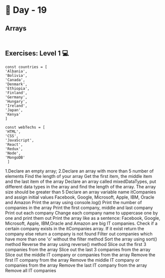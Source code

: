 # 🔖 Day - 19

##  Arrays<br><br>

## Exercises: Level 1 💻

    const countries = [
    'Albania',
    'Bolivia',
    'Canada',
    'Denmark',
    'Ethiopia',
    'Finland',
    'Germany',
    'Hungary',
    'Ireland',
    'Japan',
    'Kenya'
    ]

    const webTechs = [
    'HTML',
    'CSS',
    'JavaScript',
    'React',
    'Redux',
    'Node',
    'MongoDB'
     ]

  1.Declare an empty array;
  2.Declare an array with more than 5 number of elements
    Find the length of your array
    Get the first item, the middle item and the last item of the array
    Declare an array called mixedDataTypes, put different data types in the array and find the length of the array. The array size should be greater than 5
    Declare an array variable name itCompanies and assign initial values Facebook, Google, Microsoft, Apple, IBM, Oracle and Amazon
    Print the array using console.log()
    Print the number of companies in the array
    Print the first company, middle and last company
    Print out each company
    Change each company name to uppercase one by one and print them out
    Print the array like as a sentence: Facebook, Google, Microsoft, Apple, IBM,Oracle and Amazon are big IT companies.
    Check if a certain company exists in the itCompanies array. If it exist return the company else return a company is not found
    Filter out companies which have more than one 'o' without the filter method
    Sort the array using sort() method
    Reverse the array using reverse() method
    Slice out the first 3 companies from the array
    Slice out the last 3 companies from the array
    Slice out the middle IT company or companies from the array
    Remove the first IT company from the array
    Remove the middle IT company or companies from the array
    Remove the last IT company from the array
    Remove all IT companies


